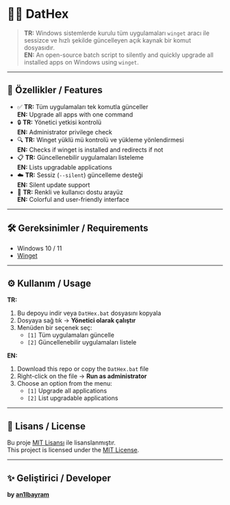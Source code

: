 # 🧙‍♀️ DatHex

> **TR:** Windows sistemlerde kurulu tüm uygulamaları `winget` aracı ile sessizce ve hızlı şekilde güncelleyen açık kaynak bir komut dosyasıdır.  
> **EN:** An open-source batch script to silently and quickly upgrade all installed apps on Windows using `winget`.

---

## 🚀 Özellikler / Features

- ✅ **TR:** Tüm uygulamaları tek komutla günceller  
  **EN:** Upgrade all apps with one command  
- 🔒 **TR:** Yönetici yetkisi kontrolü  
  **EN:** Administrator privilege check  
- 🔍 **TR:** Winget yüklü mü kontrolü ve yükleme yönlendirmesi  
  **EN:** Checks if winget is installed and redirects if not  
- 📋 **TR:** Güncellenebilir uygulamaları listeleme  
  **EN:** Lists upgradable applications  
- ☁️ **TR:** Sessiz (`--silent`) güncelleme desteği  
  **EN:** Silent update support  
- 🎨 **TR:** Renkli ve kullanıcı dostu arayüz  
  **EN:** Colorful and user-friendly interface  

---

## 🛠️ Gereksinimler / Requirements

- Windows 10 / 11  
- [Winget](https://learn.microsoft.com/en-us/windows/package-manager/winget/)

---

## ⚙️ Kullanım / Usage

**TR:**

1. Bu depoyu indir veya `DatHex.bat` dosyasını kopyala  
2. Dosyaya sağ tık → **Yönetici olarak çalıştır**  
3. Menüden bir seçenek seç:
   - `[1]` Tüm uygulamaları güncelle
   - `[2]` Güncellenebilir uygulamaları listele

**EN:**

1. Download this repo or copy the `DatHex.bat` file  
2. Right-click on the file → **Run as administrator**  
3. Choose an option from the menu:
   - `[1]` Upgrade all applications
   - `[2]` List upgradable applications

---

## 📄 Lisans / License

Bu proje [MIT Lisansı](./LICENSE) ile lisanslanmıştır.  
This project is licensed under the [MIT License](./LICENSE).

---

## ✨ Geliştirici / Developer


**by [an1lbayram](https://github.com/an1lbayram)**
